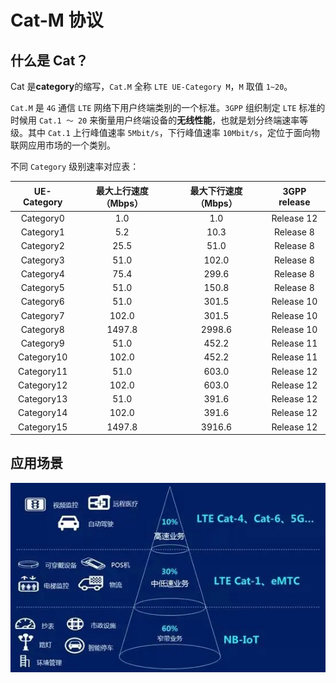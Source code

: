 # Cat-M 协议
## 什么是 Cat？

Cat 是**category**的缩写，`Cat.M` 全称 `LTE UE-Category M`，`M` 取值 `1~20`。

`Cat.M` 是 `4G` 通信 `LTE` 网络下用户终端类别的一个标准。`3GPP` 组织制定 `LTE` 标准的时候用 `Cat.1 ～ 20` 来衡量用户终端设备的**无线性能**，也就是划分终端速率等级。其中 `Cat.1` 上行峰值速率 `5Mbit/s`，下行峰值速率 `10Mbit/s`，定位于面向物联网应用市场的一个类别。

不同 `Category` 级别速率对应表：

| UE-Category | 最大上行速度（Mbps） | 最大下行速度（Mbps） | 3GPP release |
| :---------: | :------------------: | :------------------: | :----------: |
|  Category0  |         1.0          |         1.0          |  Release 12  |
|  Category1  |         5.2          |         10.3         |  Release 8   |
|  Category2  |         25.5         |         51.0         |  Release 8   |
|  Category3  |         51.0         |        102.0         |  Release 8   |
|  Category4  |         75.4         |        299.6         |  Release 8   |
|  Category5  |         51.0         |        150.8         |  Release 8   |
|  Category6  |         51.0         |        301.5         |  Release 10  |
|  Category7  |        102.0         |        301.5         |  Release 10  |
|  Category8  |        1497.8        |        2998.6        |  Release 10  |
|  Category9  |         51.0         |        452.2         |  Release 11  |
| Category10  |        102.0         |        452.2         |  Release 11  |
| Category11  |         51.0         |        603.0         |  Release 12  |
| Category12  |        102.0         |        603.0         |  Release 12  |
| Category13  |         51.0         |        391.6         |  Release 12  |
| Category14  |        102.0         |        391.6         |  Release 12  |
| Category15  |        1497.8        |        3916.6        |  Release 12  |

## 应用场景

![Cat-M应用场景](assets/images/Cat-M应用场景.jpeg)

